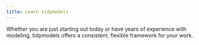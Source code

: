 ```yaml
---
title: Learn tidymodels
---
```


Whether you are just starting out today or have years of experience with modeling, tidymodels offers a consistent, flexible framework for your work.
   
